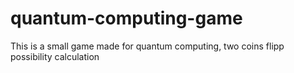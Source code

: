 # quantum-computing-game
This is a small game made for quantum computing, two coins flipp  possibility calculation
